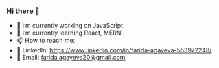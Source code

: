 ### Hi there 👋


- 🔭 I’m currently working on JavaScript
- 🌱 I’m currently learning React, MERN
- 📫 How to reach me: 
- 🔗 LinkedIn: https://www.linkedin.com/in/farida-agayeva-553972248/
- 📧 Email: farida.agayeva20@gmail.com

